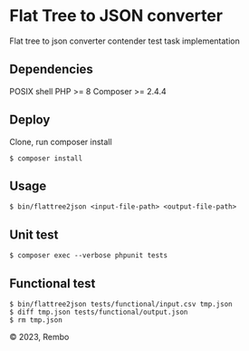 # Flat Tree to JSON converter

Flat tree to json converter contender test task implementation

## Dependencies

POSIX shell
PHP >= 8
Composer >= 2.4.4

## Deploy

Clone, run composer install
```
$ composer install
```

## Usage

```
$ bin/flattree2json <input-file-path> <output-file-path>
```

## Unit test

```
$ composer exec --verbose phpunit tests
```

## Functional test

```
$ bin/flattree2json tests/functional/input.csv tmp.json
$ diff tmp.json tests/functional/output.json
$ rm tmp.json
```

&copy; 2023, Rembo
